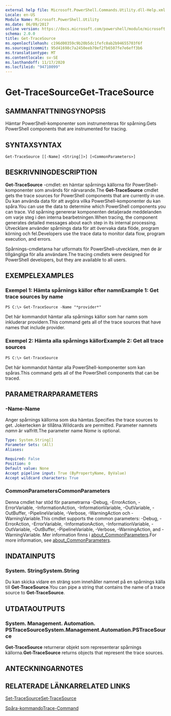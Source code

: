 ```yaml
---
external help file: Microsoft.PowerShell.Commands.Utility.dll-Help.xml
Locale: en-US
Module Name: Microsoft.PowerShell.Utility
ms.date: 06/09/2017
online version: https://docs.microsoft.com/powershell/module/microsoft.powershell.utility/get-tracesource?view=powershell-7.2&WT.mc_id=ps-gethelp
schema: 2.0.0
title: Get-TraceSource
ms.openlocfilehash: c196d00359c9b20b5dc1fefc0ab2b94655703f6f
ms.sourcegitcommit: 95d41698c7a2450eeb70ef2fb6507fe7e6eff3b6
ms.translationtype: MT
ms.contentlocale: sv-SE
ms.lasthandoff: 11/17/2020
ms.locfileid: "94710099"
---
```

# <span data-ttu-id="5f52a-102">Get-TraceSource</span><span class="sxs-lookup"><span data-stu-id="5f52a-102">Get-TraceSource</span></span>

## <span data-ttu-id="5f52a-103">SAMMANFATTNING</span><span class="sxs-lookup"><span data-stu-id="5f52a-103">SYNOPSIS</span></span>
<span data-ttu-id="5f52a-104">Hämtar PowerShell-komponenter som instrumenteras för spårning.</span><span class="sxs-lookup"><span data-stu-id="5f52a-104">Gets PowerShell components that are instrumented for tracing.</span></span>

## <span data-ttu-id="5f52a-105">SYNTAX</span><span class="sxs-lookup"><span data-stu-id="5f52a-105">SYNTAX</span></span>

```
Get-TraceSource [[-Name] <String[]>] [<CommonParameters>]
```

## <span data-ttu-id="5f52a-106">BESKRIVNING</span><span class="sxs-lookup"><span data-stu-id="5f52a-106">DESCRIPTION</span></span>

<span data-ttu-id="5f52a-107">**Get-TraceSource** -cmdlet: en hämtar spårnings källorna för PowerShell-komponenter som används för närvarande.</span><span class="sxs-lookup"><span data-stu-id="5f52a-107">The **Get-TraceSource** cmdlet gets the trace sources for PowerShell components that are currently in use.</span></span>
<span data-ttu-id="5f52a-108">Du kan använda data för att avgöra vilka PowerShell-komponenter du kan spåra.</span><span class="sxs-lookup"><span data-stu-id="5f52a-108">You can use the data to determine which PowerShell components you can trace.</span></span>
<span data-ttu-id="5f52a-109">Vid spårning genererar komponenten detaljerade meddelanden om varje steg i den interna bearbetningen.</span><span class="sxs-lookup"><span data-stu-id="5f52a-109">When tracing, the component generates detailed messages about each step in its internal processing.</span></span>
<span data-ttu-id="5f52a-110">Utvecklare använder spårnings data för att övervaka data flöde, program körning och fel.</span><span class="sxs-lookup"><span data-stu-id="5f52a-110">Developers use the trace data to monitor data flow, program execution, and errors.</span></span>

<span data-ttu-id="5f52a-111">Spårnings-cmdletarna har utformats för PowerShell-utvecklare, men de är tillgängliga för alla användare.</span><span class="sxs-lookup"><span data-stu-id="5f52a-111">The tracing cmdlets were designed for PowerShell developers, but they are available to all users.</span></span>

## <span data-ttu-id="5f52a-112">EXEMPEL</span><span class="sxs-lookup"><span data-stu-id="5f52a-112">EXAMPLES</span></span>

### <span data-ttu-id="5f52a-113">Exempel 1: Hämta spårnings källor efter namn</span><span class="sxs-lookup"><span data-stu-id="5f52a-113">Example 1: Get trace sources by name</span></span>

```
PS C:\> Get-TraceSource -Name "*provider*"
```

<span data-ttu-id="5f52a-114">Det här kommandot hämtar alla spårnings källor som har namn som inkluderar providern.</span><span class="sxs-lookup"><span data-stu-id="5f52a-114">This command gets all of the trace sources that have names that include provider.</span></span>

### <span data-ttu-id="5f52a-115">Exempel 2: Hämta alla spårnings källor</span><span class="sxs-lookup"><span data-stu-id="5f52a-115">Example 2: Get all trace sources</span></span>

```
PS C:\> Get-TraceSource
```

<span data-ttu-id="5f52a-116">Det här kommandot hämtar alla PowerShell-komponenter som kan spåras.</span><span class="sxs-lookup"><span data-stu-id="5f52a-116">This command gets all of the PowerShell components that can be traced.</span></span>

## <span data-ttu-id="5f52a-117">PARAMETRAR</span><span class="sxs-lookup"><span data-stu-id="5f52a-117">PARAMETERS</span></span>

### <span data-ttu-id="5f52a-118">-Name</span><span class="sxs-lookup"><span data-stu-id="5f52a-118">-Name</span></span>

<span data-ttu-id="5f52a-119">Anger spårnings källorna som ska hämtas.</span><span class="sxs-lookup"><span data-stu-id="5f52a-119">Specifies the trace sources to get.</span></span>
<span data-ttu-id="5f52a-120">Jokertecken är tillåtna.</span><span class="sxs-lookup"><span data-stu-id="5f52a-120">Wildcards are permitted.</span></span>
<span data-ttu-id="5f52a-121">Parameter namnets *namn* är valfritt.</span><span class="sxs-lookup"><span data-stu-id="5f52a-121">The parameter name *Name* is optional.</span></span>

```yaml
Type: System.String[]
Parameter Sets: (All)
Aliases:

Required: False
Position: 0
Default value: None
Accept pipeline input: True (ByPropertyName, ByValue)
Accept wildcard characters: True
```

### <span data-ttu-id="5f52a-122">CommonParameters</span><span class="sxs-lookup"><span data-stu-id="5f52a-122">CommonParameters</span></span>

<span data-ttu-id="5f52a-123">Denna cmdlet har stöd för parametrarna -Debug, -ErrorAction, -ErrorVariable, -InformationAction, -InformationVariable, -OutVariable, -OutBuffer, -PipelineVariable, -Verbose, -WarningAction och -WarningVariable.</span><span class="sxs-lookup"><span data-stu-id="5f52a-123">This cmdlet supports the common parameters: -Debug, -ErrorAction, -ErrorVariable, -InformationAction, -InformationVariable, -OutVariable, -OutBuffer, -PipelineVariable, -Verbose, -WarningAction, and -WarningVariable.</span></span> <span data-ttu-id="5f52a-124">Mer information finns i [about_CommonParameters](https://go.microsoft.com/fwlink/?LinkID=113216).</span><span class="sxs-lookup"><span data-stu-id="5f52a-124">For more information, see [about_CommonParameters](https://go.microsoft.com/fwlink/?LinkID=113216).</span></span>

## <span data-ttu-id="5f52a-125">INDATA</span><span class="sxs-lookup"><span data-stu-id="5f52a-125">INPUTS</span></span>

### <span data-ttu-id="5f52a-126">System. String</span><span class="sxs-lookup"><span data-stu-id="5f52a-126">System.String</span></span>

<span data-ttu-id="5f52a-127">Du kan skicka vidare en sträng som innehåller namnet på en spårnings källa till **Get-TraceSource**.</span><span class="sxs-lookup"><span data-stu-id="5f52a-127">You can pipe a string that contains the name of a trace source to **Get-TraceSource**.</span></span>

## <span data-ttu-id="5f52a-128">UTDATA</span><span class="sxs-lookup"><span data-stu-id="5f52a-128">OUTPUTS</span></span>

### <span data-ttu-id="5f52a-129">System. Management. Automation. PSTraceSource</span><span class="sxs-lookup"><span data-stu-id="5f52a-129">System.Management.Automation.PSTraceSource</span></span>

<span data-ttu-id="5f52a-130">**Get-TraceSource** returnerar objekt som representerar spårnings källorna.</span><span class="sxs-lookup"><span data-stu-id="5f52a-130">**Get-TraceSource** returns objects that represent the trace sources.</span></span>

## <span data-ttu-id="5f52a-131">ANTECKNINGAR</span><span class="sxs-lookup"><span data-stu-id="5f52a-131">NOTES</span></span>

## <span data-ttu-id="5f52a-132">RELATERADE LÄNKAR</span><span class="sxs-lookup"><span data-stu-id="5f52a-132">RELATED LINKS</span></span>

[<span data-ttu-id="5f52a-133">Set-TraceSource</span><span class="sxs-lookup"><span data-stu-id="5f52a-133">Set-TraceSource</span></span>](Set-TraceSource.md)

[<span data-ttu-id="5f52a-134">Spåra-kommando</span><span class="sxs-lookup"><span data-stu-id="5f52a-134">Trace-Command</span></span>](Trace-Command.md)

